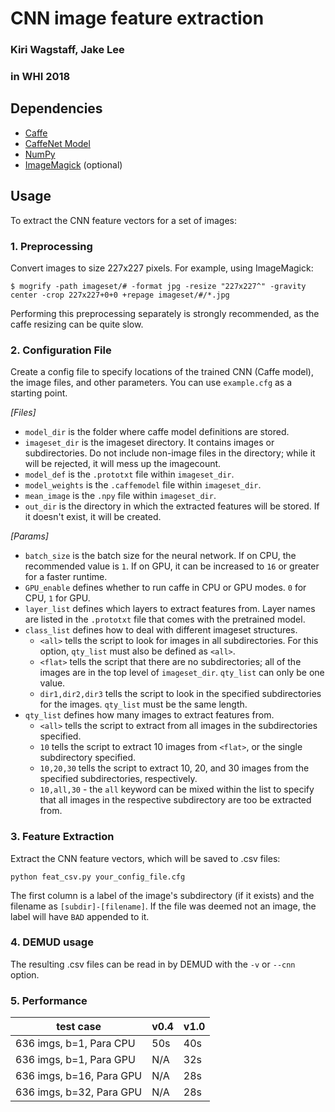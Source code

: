 # CNN image feature extraction
### Kiri Wagstaff, Jake Lee
### in WHI 2018

## Dependencies
* [Caffe](http://caffe.berkeleyvision.org/)
* [CaffeNet Model](https://github.com/BVLC/caffe/tree/master/models/bvlc_reference_caffenet)
* [NumPy](http://www.numpy.org/)
* [ImageMagick](https://www.imagemagick.org/script/index.php) (optional)

## Usage

To extract the CNN feature vectors for a set of images:

### 1. Preprocessing

Convert images to size 227x227 pixels.  For example, using ImageMagick:

`$ mogrify -path imageset/# -format jpg -resize "227x227^" -gravity center -crop 227x227+0+0 +repage imageset/#/*.jpg`

Performing this preprocessing separately is strongly recommended, as the caffe resizing can be quite slow.

### 2. Configuration File

Create a config file to specify locations of the trained CNN (Caffe model), the image files, and other parameters.  You can use `example.cfg` as a starting point.

*[Files]*
- `model_dir` is the folder where caffe model definitions are stored.
- `imageset_dir` is the imageset directory. It contains images or subdirectories. Do not include non-image files in the directory; while it will be rejected, it will mess up the imagecount.
- `model_def` is the `.prototxt` file within `imageset_dir`.
- `model_weights` is the `.caffemodel` file within `imageset_dir`.
- `mean_image` is the `.npy` file within `imageset_dir`.
- `out_dir` is the directory in which the extracted features will be stored. If it doesn't exist, it will be created.

*[Params]*
- `batch_size` is the batch size for the neural network. If on CPU, the recommended value is `1`. If on GPU, it can be increased to `16` or greater for a faster runtime.
- `GPU_enable` defines whether to run caffe in CPU or GPU modes. `0` for CPU, `1` for GPU.
- `layer_list` defines which layers to extract features from. Layer names are listed in the `.prototxt` file that comes with the pretrained model.
- `class_list` defines how to deal with different imageset structures.
    - `<all>` tells the script to look for images in all subdirectories. For this option, `qty_list` must also be defined as `<all>`.
	- `<flat>` tells the script that there are no subdirectories; all of the images are in the top level of `imageset_dir`. `qty_list` can only be one value.
	- `dir1,dir2,dir3` tells the script to look in the specified subdirectories for the images. `qty_list` must be the same length.
- `qty_list` defines how many images to extract features from.
    - `<all>` tells the script to extract from all images in the subdirectories specified.
	- `10` tells the script to extract 10 images from `<flat>`, or the single subdirectory specified.
	- `10,20,30` tells the script to extract 10, 20, and 30 images from the specified subdirectories, respectively.
	- `10,all,30` - the `all` keyword can be mixed within the list to specify that all images in the respective subdirectory are too be extracted from.

### 3. Feature Extraction

Extract the CNN feature vectors, which will be saved to .csv files:

`python feat_csv.py your_config_file.cfg`

The first column is a label of the image's subdirectory (if it exists) and the filename as `[subdir]-[filename]`. If the file was deemed not an image, the label will have `BAD` appended to it. 

### 4. DEMUD usage

The resulting .csv files can be read in by DEMUD with the `-v` or `--cnn` option.

### 5. Performance

| test case               | v0.4 | v1.0 |
| ------------------------| ---- | ---- |
| 636 imgs, b=1, Para CPU | 50s  | 40s  |
| 636 imgs, b=1, Para GPU | N/A  | 32s  |
| 636 imgs, b=16, Para GPU | N/A | 28s  |
| 636 imgs, b=32, Para GPU | N/A | 28s  | 
